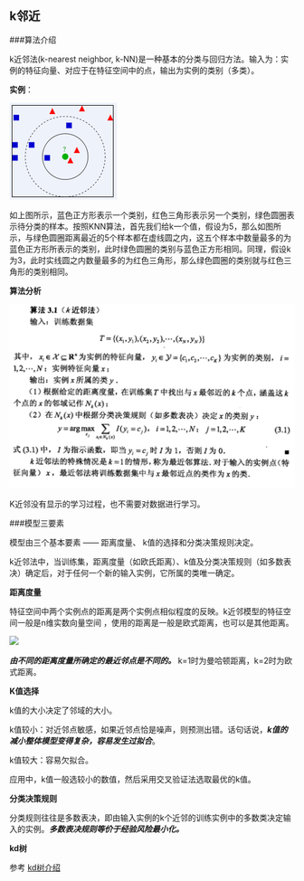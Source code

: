 ## k邻近

###算法介绍

k近邻法(k-nearest neighbor, k-NN)是一种基本的分类与回归方法。输入为：实例的特征向量、对应于在特征空间中的点，输出为实例的类别（多类）。

**实例**：

![](/assets/knn.jpg)

如上图所示，蓝色正方形表示一个类别，红色三角形表示另一个类别，绿色圆圈表示待分类的样本。按照KNN算法，首先我们给k一个值，假设为5，那么如图所示，与绿色圆圈距离最近的5个样本都在虚线圆之内，这五个样本中数量最多的为蓝色正方形所表示的类别，此时绿色圆圈的类别与蓝色正方形相同。同理，假设k为3，此时实线圆之内数量最多的为红色三角形，那么绿色圆圈的类别就与红色三角形的类别相同。

**算法分析**

![](/assets/K邻近_算法.png)

K近邻没有显示的学习过程，也不需要对数据进行学习。

###模型三要素

模型由三个基本要素 —— 距离度量、 k值的选择和分类决策规则决定。

k近邻法中，当训练集，距离度量（如欧氏距离）、k值及分类决策规则（如多数表决）确定后，对于任何一个新的输入实例，它所属的类唯一确定。

**距离度量**

特征空间中两个实例点的距离是两个实例点相似程度的反映。k近邻模型的特征空间一般是n维实数向量空间 ，使用的距离是一般是欧式距离，也可以是其他距离。

![](/assets/knn_k值.png)

***由不同的距离度量所确定的最近邻点是不同的。*** k=1时为曼哈顿距离，k=2时为欧式距离。

**K值选择**

k值的大小决定了邻域的大小。

k值较小：对近邻点敏感，如果近邻点恰是噪声，则预测出错。话句话说，***k值的减小整体模型变得复杂，容易发生过拟合***。

k值较大：容易欠拟合。

应用中，k值一般选较小的数值，然后采用交叉验证法选取最优的k值。

**分类决策规则**

分类规则往往是多数表决，即由输入实例的k个近邻的训练实例中的多数类决定输入的实例。***多数表决规则等价于经验风险最小化。***

**kd树**

参考
[kd树介绍](https://zhuanlan.zhihu.com/p/23966698)
